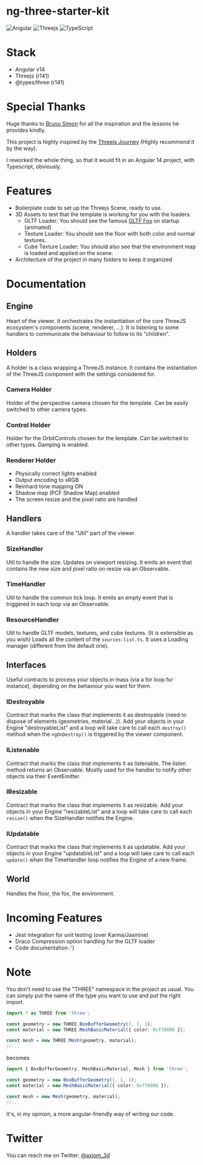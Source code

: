 # ng-three-starter-kit

![Angular](https://img.shields.io/badge/angular-%23DD0031.svg?style=for-the-badge&logo=angular&logoColor=white)
![Threejs](https://img.shields.io/badge/threejs-black?style=for-the-badge&logo=three.js&logoColor=white)
![TypeScript](https://img.shields.io/badge/typescript-%23007ACC.svg?style=for-the-badge&logo=typescript&logoColor=white)

# Stack

- Angular v14
- Threejs (r141)
- @types/three (r141)

# Special Thanks

Huge thanks to [Bruno Simon](https://twitter.com/bruno_simon) for all the inspiration and the lessons
he provides kindly.

This project is highly inspired by the [Threejs Journey](https://threejs-journey.com/) (Highly recommend it by the way).

I reworked the whole thing, so that it would fit in an Angular 14 project, with Typescript, obviously.

# Features

- Boilerplate code to set up the Threejs Scene, ready to use.
- 3D Assets to test that the template is working for you with the loaders.
    - GLTF Loader: You should see the
      famous [GLTF Fox](https://github.com/KhronosGroup/glTF-Sample-Models/tree/master/2.0/Fox) on startup (animated)
    - Texture Loader: You should see the floor with both color and normal textures.
    - Cube Texture Loader: You should also see that the environment map is loaded and applied on the scene.
- Architecture of the project in many folders to keep it organized

# Documentation

## Engine

Heart of the viewer.
It orchestrates the instantiation of the core ThreeJS ecosystem's components (scene, renderer, ...).
It is listening to some handlers to communicate the behaviour to follow to its "children".

## Holders

A holder is a class wrapping a ThreeJS instance. It contains the instantiation of the ThreeJS component with the
settings considered for.

### Camera Holder

Holder of the perspective camera chosen for the template. Can be easily switched to other camera types.

### Control Holder

Holder for the OrbitControls chosen for the template. Can be switched to other types. Damping is enabled.

### Renderer Holder

- Physically correct lights enabled
- Output encoding to sRGB
- Reinhard tone mapping ON
- Shadow map (PCF Shadow Map) enabled
- The screen resize and the pixel ratio are handled

## Handlers

A handler takes care of the "Util" part of the viewer.

### SizeHandler

Util to handle the size.
Updates on viewport resizing.
It emits an event that contains the new size and pixel ratio on resize via an Observable.

### TimeHandler

Util to handle the common tick loop.
It emits an empty event that is triggered in each loop via an Observable.

### ResourceHandler

Util to handle GLTF models, textures, and cube textures.
(It is extensible as you wish)
Loads all the content of the `sources-list.ts`.
It uses a Loading manager (different from the default one).

## Interfaces

Useful contracts to process your objects in mass (via a for loop for instance),
depending on the behaviour you want for them.

### IDestroyable

Contract that marks the class that implements it as destroyable (need to dispose of elements (geometries,
material...)). Add your objects in your Engine "destroyableList" and a loop will take care to call each `destroy()`
method when the `ngOnDestroy()` is triggered by the viewer component.

### IListenable

Contract that marks the class that implements it as listenable.
The listen method returns an Observable.
Mostly used for the handler to notify other objects via their EventEmitter.

### IResizable

Contract that marks the class that implements it as resizable.
Add your objects in your Engine "resizableList" and a loop will take care to call each `resize()`
when the SizeHandler notifies the Engine.

### IUpdatable
Contract that marks the class that implements it as updatable.
Add your objects in your Engine "updatableList" and a loop will take care to call each `update()`
when the TimeHandler loop notifies the Engine of a new frame.

## World
Handles the floor, the fox, the environment.

# Incoming Features

- Jest integration for unit testing (over Karma/Jasmine)
- Draco Compression option handling for the GLTF loader
- Code documentation :')

# Note

You don't need to use the "THREE" namespace in the project as usual.
You can simply put the name of the type you want to use and put the right import.

```typescript
import * as THREE from 'three';

const geometry = new THREE.BoxBufferGeometry(1, 1, 1);
const material = new THREE.MeshBasicMaterial({ color: 0xff0000 });

const mesh = new THREE.Mesh(geometry, material);
//...
```

becomes

```typescript
import { BoxBufferGeometry, MeshBasicMaterial, Mesh } from 'three';

const geometry = new BoxBufferGeometry(1, 1, 1);
const material = new MeshBasicMaterial({ color: 0xff0000 });

const mesh = new Mesh(geometry, material);
//...
```

It's, in my opinion, a more angular-friendly way of writing our code.

# Twitter

You can reach me on Twitter: [@axiom_3d](https://twitter.com/axiom_3d)
